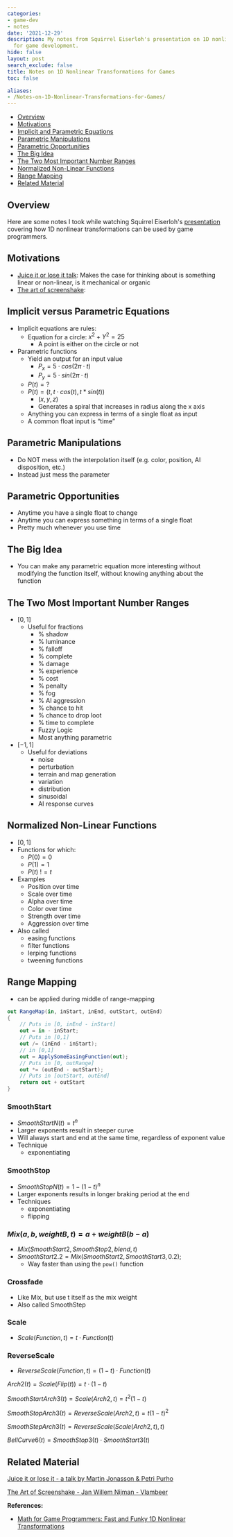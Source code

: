 ```yaml
---
categories:
- game-dev
- notes
date: '2021-12-29'
description: My notes from Squirrel Eiserloh's presentation on 1D nonlinear transformations
  for game development.
hide: false
layout: post
search_exclude: false
title: Notes on 1D Nonlinear Transformations for Games
toc: false

aliases:
- /Notes-on-1D-Nonlinear-Transformations-for-Games/
---
```


* [Overview](#overview)
* [Motivations](#motivations)
* [Implicit and Parametric Equations](#implicit-and-parametric-equations)
* [Parametric Manipulations](#parametric-manipulations)
* [Parametric Opportunities](#parametric-opportunities)
* [The Big Idea](#the-big-idea)
* [The Two Most Important Number Ranges](#the-two-most-important-number-ranges)
* [Normalized Non-Linear Functions](#normalized-non-linear-functions)
* [Range Mapping](#range-mapping)
* [Related Material](#related-material)



## Overview

Here are some notes I took while watching Squirrel Eiserloh's [presentation](https://www.youtube.com/watch?v=mr5xkf6zSzk) covering how 1D nonlinear transformations can be used by game programmers.



## Motivations

- [Juice it or lose it talk](https://www.youtube.com/watch?v=Fy0aCDmgnxg): Makes the case for thinking about is something linear or non-linear, is it mechanical or organic
- [The art of screenshake](https://www.youtube.com/watch?v=SkgkIXZ_13Y):

## Implicit versus Parametric Equations

- Implicit equations are rules:
    - Equation for a circle: $x^{2} + Y^{2} = 25$
        - A point is either on the circle or not
- Parametric functions
    - Yield an output for an input value
        - $P_{x} = 5 \cdot cos(2 \pi \cdot t)$
        - $P_{y} = 5 \cdot sin(2 \pi \cdot t)$
    - $P(t) = ?$
    - $P(t) = (t, t \cdot cos(t), t*sin(t))$
        - $(x, y, z)$
        - Generates a spiral that increases in radius along the x axis
    - Anything you can express in terms of a single float as input
    - A common float input is “time”
    

## Parametric Manipulations

- Do NOT mess with the interpolation itself (e.g. color, position, AI disposition, etc.)
- Instead just mess the parameter

## Parametric Opportunities

- Anytime you have a single float to change
- Anytime you can express something in terms of a single float
- Pretty much whenever you use time

## The Big Idea

- You can make any parametric equation more interesting without modifying the function itself, without knowing anything about the function

## The Two Most Important Number Ranges

- $[0,1]$
    - Useful for fractions
        - % shadow
        - % luminance
        - % falloff
        - % complete
        - % damage
        - % experience
        - % cost
        - % penalty
        - % fog
        - % AI aggression
        - % chance to hit
        - % chance to drop loot
        - % time to complete
        - Fuzzy Logic
        - Most anything parametric
- $[-1,1]$
    - Useful for deviations
        - noise
        - perturbation
        - terrain and map generation
        - variation
        - distribution
        - sinusoidal
        - AI response curves
    

## Normalized Non-Linear Functions

- $[0,1]$ 
- Functions for which:
    - $P(0) = 0$
    - $P(1) = 1$
    - $P(t) \ != t$
- Examples
    - Position over time
    - Scale over time
    - Alpha over time
    - Color over time
    - Strength over time
    - Aggression over time
- Also called
    - easing functions
    - filter functions
    - lerping functions
    - tweening functions

## Range Mapping

- can be applied during middle of range-mapping

```csharp
out RangeMap(in, inStart, inEnd, outStart, outEnd)
{
	// Puts in [0, inEnd - inStart]
	out = in - inStart;
	// Puts in [0,1]
	out /= (inEnd - inStart);
	// in [0,1]
	out = ApplySomeEasingFunction(out);
	// Puts in [0, outRange]
	out *= (outEnd - outStart);
	// Puts in [outStart, outEnd]
	return out + outStart
}
```

### SmoothStart

- $SmoothStartN(t) = t^{n}$
- Larger exponents result in steeper curve
- Will always start and end at the same time, regardless of exponent value
- Technique
    - exponentiating
    

### SmoothStop

- $SmoothStopN(t) = 1 - (1 - t)^{n}$
- Larger exponents results in longer braking period at the end
- Techniques
    - exponentiating
    - flipping
    

### $Mix(a, b, weightB, t)= a + weightB(b-a)$

- $Mix(SmoothStart2, SmoothStop2, blend, t)$
- $SmoothStart2.2 = Mix(SmoothStart2, SmoothStart3, 0.2);$
    - Way faster than using the `pow()` function

### Crossfade

- Like Mix, but use t itself as the mix weight
- Also called SmoothStep

### Scale

- $Scale(Function, t) = t \cdot Function(t)$

### ReverseScale

- $ReverseScale(Function, t) = (1-t) \cdot Function(t)$

$Arch2(t) = Scale(Flip(t)) = t \cdot (1-t)$

$SmoothStartArch3(t) = Scale(Arch2, t) = t^{2}(1-t)$

$SmoothStopArch3(t) = ReverseScale(Arch2, t) = t(1-t)^{2}$

 

$SmoothStepArch3(t) = ReverseScale(Scale(Arch2, t), t)$

$BellCurve6(t) = SmoothStop3(t) \cdot SmoothStart3(t)$

## Related Material

[Juice it or lose it - a talk by Martin Jonasson & Petri Purho](https://www.youtube.com/watch?v=Fy0aCDmgnxg)

[The Art of Screenshake - Jan Willem Nijman - Vlambeer](https://www.youtube.com/watch?v=SkgkIXZ_13Y)

   

**References:**

* [Math for Game Programmers: Fast and Funky 1D Nonlinear Transformations](https://www.youtube.com/watch?v=mr5xkf6zSzk)


<!-- Cloudflare Web Analytics --><script defer src='https://static.cloudflareinsights.com/beacon.min.js' data-cf-beacon='{"token": "56b8d2f624604c4891327b3c0d9f6703"}'></script><!-- End Cloudflare Web Analytics -->